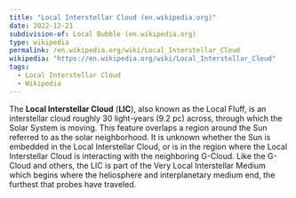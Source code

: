 ```yaml
---
title: "Local Interstellar Cloud (en.wikipedia.org)"
date: 2022-12-21
subdivision-of: Local Bubble (en.wikipedia.org)
type: wikipedia
permalink: /en.wikipedia.org/wiki/Local_Interstellar_Cloud
wikipedia: "https://en.wikipedia.org/wiki/Local_Interstellar_Cloud"
tags:
  - Local Interstellar Cloud
  - Wikipedia
---
```

The **Local Interstellar Cloud** (**LIC**), also known as the Local Fluff, is an interstellar cloud roughly 30 light-years (9.2 pc) across, through which the Solar System is moving. This feature overlaps a region around the Sun referred to as the solar neighborhood. It is unknown whether the Sun is embedded in the Local Interstellar Cloud, or is in the region where the Local Interstellar Cloud is interacting with the neighboring G-Cloud. Like the G-Cloud and others, the LIC is part of the Very Local Interstellar Medium which begins where the heliosphere and interplanetary medium end, the furthest that probes have traveled.
